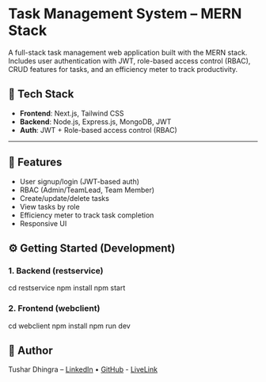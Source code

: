# Task Management System – MERN Stack

A full-stack task management web application built with the MERN stack. Includes user authentication with JWT, role-based access control (RBAC), CRUD features for tasks, and an efficiency meter to track productivity.


## 🧩 Tech Stack

- **Frontend**: Next.js, Tailwind CSS
- **Backend**: Node.js, Express.js, MongoDB, JWT
- **Auth**: JWT + Role-based access control (RBAC)


---

## 🚀 Features

-  User signup/login (JWT-based auth)
-  RBAC (Admin/TeamLead, Team Member)
-  Create/update/delete tasks
-  View tasks by role
-  Efficiency meter to track task completion
-  Responsive UI


## ⚙️ Getting Started (Development)

### 1. Backend (restservice)
cd restservice
npm install
npm start  


### 2. Frontend (webclient)
cd webclient
npm install
npm run dev

## 🙌 Author

Tushar Dhingra – [LinkedIn](https://www.linkedin.com/in/tushar-dhingra-03738622a/) • [GitHub](https://github.com/amtushar) - [LiveLink](https://task-management-system-7crt.vercel.app)

